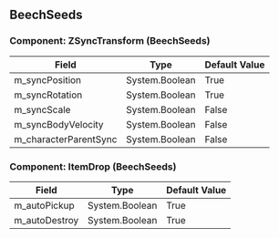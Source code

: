 ## BeechSeeds

### Component: ZSyncTransform (BeechSeeds)

|Field|Type|Default Value|
|-----|----|-------------|
|m_syncPosition|System.Boolean|True|
|m_syncRotation|System.Boolean|True|
|m_syncScale|System.Boolean|False|
|m_syncBodyVelocity|System.Boolean|False|
|m_characterParentSync|System.Boolean|False|

### Component: ItemDrop (BeechSeeds)

|Field|Type|Default Value|
|-----|----|-------------|
|m_autoPickup|System.Boolean|True|
|m_autoDestroy|System.Boolean|True|

